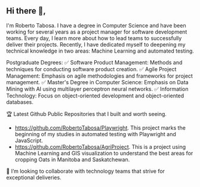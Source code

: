 ## Hi there 👋,
I'm Roberto Tabosa.
I have a degree in Computer Science and have been working for several years as a project manager for software development teams. Every day, I learn more about how to lead teams to successfully deliver their projects. Recently, I have dedicated myself to deepening my technical knowledge in two areas: Machine Learning and automated testing.

Postgraduate Degrees:
✅ Software Product Management: Methods and techniques for conducting software product creation.
✅ Agile Project Management: Emphasis on agile methodologies and frameworks for project management.
✅ Master's Degree in Computer Science: Emphasis on Data Mining with AI using multilayer perceptron neural networks.
✅ Information Technology: Focus on object-oriented development and object-oriented databases.

🏆 Latest Github Public Repositories that I built and worth seeing.
 * https://github.com/RobertoTabosa/Playwright.    This project marks the beginning of my studies in automated testing with Playwright and JavaScript.
 * https://github.com/RobertoTabosa/AgriProject.   This is a project using Machine Learning and GIS visualization to understand the best areas for cropping Oats in Manitoba and       Saskatchewan.
   
👯 I’m looking to collaborate with technology teams that strive for exceptional deliveries.


<!--
**RobertoTabosa/RobertoTabosa** is a ✨ _special_ ✨ repository because its `README.md` (this file) appears on your GitHub profile.

Here are some ideas to get you started:

- 🔭 I’m currently working on ...
- 🌱 I’m currently learning ...
- 👯 I’m looking to collaborate on ...
- 🤔 I’m looking for help with ...
- 💬 Ask me about ...
- 📫 How to reach me: ...
- 😄 Pronouns: ...
- ⚡ Fun fact: ...
-->
